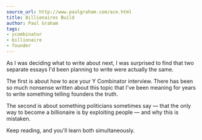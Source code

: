 ```yaml
---
source_url: http://www.paulgraham.com/ace.html
title: Billionaires Build
author: Paul Graham
tags:
- ycombinator
- billionaire
- founder
---
```

As I was deciding what to write about next, I was surprised to find that two separate essays I'd been planning to write were actually the same.

The first is about how to ace your Y Combinator interview. There has been so much nonsense written about this topic that I've been meaning for years to write something telling founders the truth.

The second is about something politicians sometimes say — that the only way to become a billionaire is by exploiting people — and why this is mistaken.

Keep reading, and you'll learn both simultaneously.
